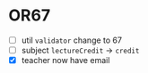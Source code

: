 # OR67

-   [ ] util `validator` change to 67
-   [ ] subject `lectureCredit` -> `credit`
-   [x] teacher now have email
